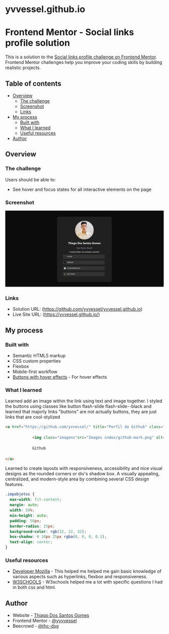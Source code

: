 # yvvessel.github.io

# Frontend Mentor - Social links profile solution

This is a solution to the [Social links profile challenge on Frontend Mentor](https://www.frontendmentor.io/challenges/social-links-profile-UG32l9m6dQ). Frontend Mentor challenges help you improve your coding skills by building realistic projects. 

## Table of contents

- [Overview](#overview)
  - [The challenge](#the-challenge)
  - [Screenshot](#screenshot)
  - [Links](#links)
- [My process](#my-process)
  - [Built with](#built-with)
  - [What I learned](#what-i-learned)
  - [Useful resources](#useful-resources)
- [Author](#author)

## Overview

### The challenge

Users should be able to:

- See hover and focus states for all interactive elements on the page

### Screenshot

![](./Images%20index/screenshot.jpg)

### Links

- Solution URL: (https://github.com/yvvessel/yvvessel.github.io)
- Live Site URL: (https://yvvessel.github.io/)

## My process

### Built with

- Semantic HTML5 markup
- CSS custom properties
- Flexbox
- Mobile-first workflow
- [Buttons with hover effects](https://enjeck.com/btns/) - For hover effects

### What I learned

Learned add an image within the link using text and image together. I styled the buttons using classes like button flash-slide flash-slide--black and learned that majorly links "buttons" are not actually buttons, they are just links that are cool-stylized 

```html
<a href="https://github.com/yvvessel/" title="Perfil do Github" class="button flash-slide flash-slide--black"> 

            <img class="imagens"src="Images index/github-mark.png" alt="Logotipo Github"/>

            Github
       
</a>
```
Learned to create layouts with responsiveness, accessibility and nice visual designs as the rounded corners or div's shadow box. A visually appealing, centralized, and modern-style area by combining several CSS design features.

```css
.impobjetos {
  max-width: fit-content;
  margin: auto;
  width: 50%;
  min-height: auto;
  padding: 50px;
  border-radius: 25px;
  background-color: rgb(32, 32, 32);
  box-shadow: 0 10px 25px rgba(0, 0, 0, 0.1); 
  text-align: center;
}
```

### Useful resources

- [Developer Mozilla](https://developer.mozilla.org/) - This helped me helped me gain basic knowledge of various aspects such as hyperlinks, flexbox and responsiveness.
- [W3SCHOOLS](https://www.w3schools.com/) - W3schools helped me a lot with specific questions I had in both css and html.

## Author

- Website - [Thiago Dos Santos Gomes](https://yvvessel.github.io)
- Frontend Mentor - [@yyvvessel](https://www.frontendmentor.io/profile/yvvessel)
- Beecrowd - [@thc-dsg](https://judge.beecrowd.com/pt/profile/1095723)